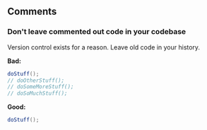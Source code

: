 ## **Comments**

### Don't leave commented out code in your codebase

Version control exists for a reason. Leave old code in your history.

**Bad:**
```java
doStuff();
// doOtherStuff();
// doSomeMoreStuff();
// doSoMuchStuff();
```

**Good:**
```java
doStuff();
```